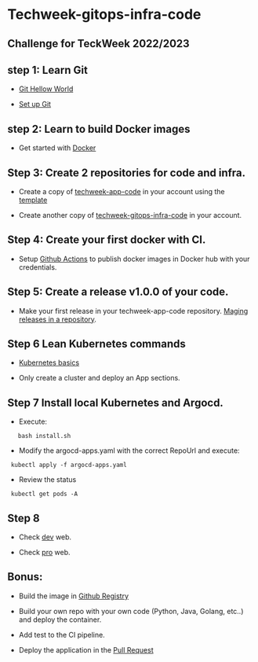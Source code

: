 # Techweek-gitops-infra-code

## Challenge for TeckWeek 2022/2023

## step 1:  Learn Git


- [Git Hellow World](https://docs.github.com/en/get-started/quickstart/hello-world)


- [Set up Git](hhttps://docs.github.com/en/get-started/quickstart/set-up-git)


## step 2: Learn to build Docker images


- Get started with [Docker](https://docs.docker.com/get-started/02_our_app/)


## Step 3: Create 2 repositories for code and infra.


- Create a copy of [techweek-app-code](https://github.com/jaimejorge/techweek-app-code) in your account using the [template](https://docs.github.com/en/repositories/creating-and-managing-repositories/creating-a-repository-from-a-template) 




- Create another copy of [techweek-gitops-infra-code](https://github.com/jaimejorge/techweek-gitops-infra-code) in your account.


## Step 4: Create your first docker with CI.


- Setup [Github Actions](https://docs.github.com/en/actions/publishing-packages/publishing-docker-images) to publish docker images in Docker hub with your credentials.


## Step 5: Create a release v1.0.0 of your code.


- Make your first release in your techweek-app-code repository. [Maging releases in a repository](https://docs.github.com/en/repositories/releasing-projects-on-github/managing-releases-in-a-repository?tool=webui).


## Step 6 Lean Kubernetes commands


- [Kubernetes basics](https://kubernetes.io/docs/tutorials/kubernetes-basics/)


- Only create a cluster and deploy an App sections.


## Step 7 Install local Kubernetes and Argocd.


- Execute:
```
   bash install.sh
```


- Modify the argocd-apps.yaml with the correct RepoUrl and execute:
```
 kubectl apply -f argocd-apps.yaml
```


- Review the status
```
 kubectl get pods -A
```


## Step 8


- Check [dev](http://dev.localtest.me:8080/) web.


- Check [pro](http://pro.localtest.me:8080/) web.




## Bonus:
- Build the image in [Github Registry](https://docs.github.com/en/packages/working-with-a-github-packages-registry/working-with-the-container-registry)


- Build your own repo with your own code (Python, Java, Golang, etc..) and deploy the container.
- Add test to the CI pipeline.
- Deploy the application in the [Pull Request](https://argo-cd.readthedocs.io/en/stable/operator-manual/applicationset/Generators-Pull-Request/)






